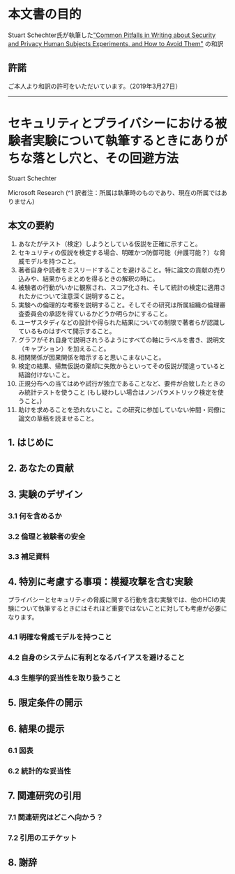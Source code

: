 # 本文書の目的
Stuart Schechter氏が執筆した["Common Pitfalls in Writing about Security and Privacy Human Subjects Experiments, and How to Avoid Them"]( https://www.microsoft.com/en-us/research/publication/common-pitfalls-in-writing-about-security-and-privacy-human-subjects-experiments-and-how-to-avoid-them/) の和訳

## 許諾
ご本人より和訳の許可をいただいています。（2019年3月27日）

___

# セキュリティとプライバシーにおける被験者実験について執筆するときにありがちな落とし穴と、その回避方法

Stuart Schechter

Microsoft Research (^1 訳者注：所属は執筆時のものであり、現在の所属ではありません)

## 本文の要約

1. あなたがテスト（検定）しようとしている仮説を正確に示すこと。
2. セキュリティの仮説を検定する場合、明確かつ防御可能（弁護可能？）な脅威モデルを持つこと。
3. 著者自身や読者をミスリードすることを避けること。特に論文の貢献の売り込みや、結果からまとめを得るときの解釈の時に。
4. 被験者の行動がいかに観察され、スコア化され、そして統計の検定に適用されたかについて注意深く説明すること。
5. 実験への倫理的な考察を説明すること。そしてその研究は所属組織の倫理審査委員会の承認を得ているかどうか明らかにすること。
6. ユーザスタディなどの設計や得られた結果についての制限で著者らが認識しているものはすべて開示すること。
7. グラフがそれ自身で説明されうるようにすべての軸にラベルを書き、説明文（キャプション）を加えること。
8. 相関関係が因果関係を暗示すると思いこまないこと。
9. 検定の結果、帰無仮説の棄却に失敗からといってその仮説が間違っていると結論付けないこと。
10. 正規分布への当てはめや試行が独立であることなど、要件が合致したときのみ統計テストを使うこと (もし疑わしい場合はノンパラメトリック検定を使うこと。)
11. 助けを求めることを恐れないこと。この研究に参加していない仲間・同僚に論文の草稿を読ませること。

## 1. はじめに

## 2. あなたの貢献

## 3. 実験のデザイン

### 3.1 何を含めるか

### 3.2 倫理と被験者の安全

### 3.3 補足資料

## 4. 特別に考慮する事項：模擬攻撃を含む実験

プライバシーとセキュリティの脅威に関する行動を含む実験では、他のHCIの実験について執筆するときにはそれほど重要ではないことに対しても考慮が必要になります。

### 4.1 明確な脅威モデルを持つこと

### 4.2 自身のシステムに有利となるバイアスを避けること

### 4.3 生態学的妥当性を取り扱うこと

## 5. 限定条件の開示

## 6. 結果の提示

### 6.1 図表

### 6.2 統計的な妥当性

## 7. 関連研究の引用

### 7.1 関連研究はどこへ向かう？

### 7.2 引用のエチケット

## 8. 謝辞

